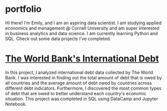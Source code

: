 # portfolio
Hi there! I'm Emily, and I am an aspiring data scientist. I am studying applied economics and management @ Cornell University and am super interested in business analytics and data science. I am currently learning Python and SQL. Check out some data projects I've completed. 

# [The World Bank's International Debt](https://github.com/emilylau1/portfolio/tree/42e6f11036ee037c2c9ae1d404b74af9cb5dacdd/Analyze%20International%20Debt)
In this project, I analyzed international debt data collected by The World Bank. I was interested in finding out the total amount of debt that is owed by all countries and the average amount of debt owed by countries across different debt indicators. Furthermore, I discovered the most common types of debt that are owed to better understand each country's economic situation. This project was completed in SQL using DataCamp and Jupyter Notebook.
